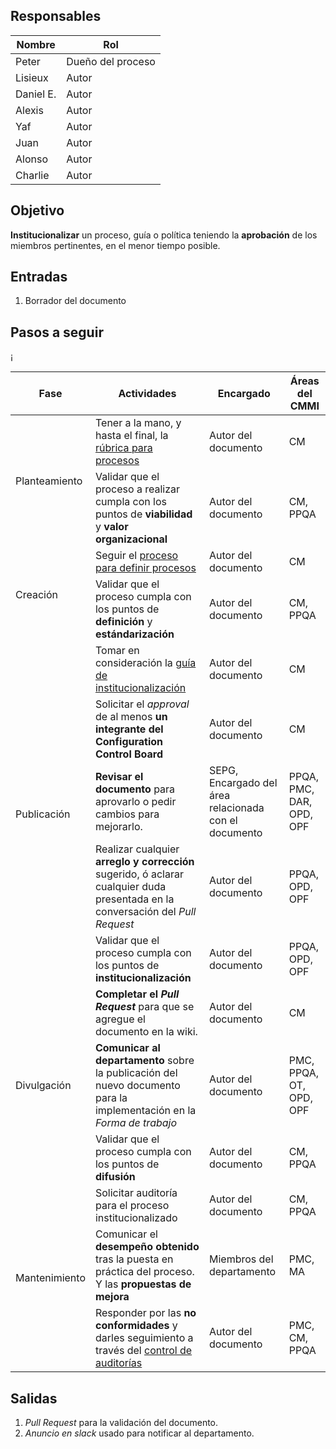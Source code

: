 ## Responsables
| Nombre  | Rol   |
|---------|-------|
| Peter   | Dueño del proceso |
| Lisieux   | Autor |
| Daniel E.  | Autor |
| Alexis   | Autor |
| Yaf   | Autor |
| Juan   | Autor |
| Alonso   | Autor |
| Charlie   | Autor |


## Objetivo
__Institucionalizar__ un proceso, guía o política teniendo la __aprobación__ de los miembros pertinentes, en el menor tiempo posible.

## Entradas
1. Borrador del documento

## Pasos a seguir
<table>
  <thead>
    <tr>
      <th>Fase</th>
      <th>Actividades</th>
      <th>Encargado</th>
      <th>Áreas del CMMI</th>
    </tr>
  </thead>
  <tbody>
    <tr>
      <td rowspan="2">Planteamiento</td>
      <td>Tener a la mano, y hasta el final, la <a href="https://docs.google.com/document/d/1KsHp4WnXDkejTbftg5n5KR3B6psNcvt8K9W1mDZjkps/edit?usp=sharing">rúbrica para procesos</a> <b><em></em></b></td>
      <td>Autor del documento</td>
      <td>CM</td>
    </tr
    <tr>
      <td>Validar que el proceso a realizar cumpla con los puntos de <b>viabilidad </b>y <b>valor organizacional </b> </td>
      <td>Autor del documento</td>
      <td>CM, PPQA</td>
    </tr>
    <tr>
      <td rowspan="2">Creación</td>
      <td>Seguir el <a href="https://github.com/novaDepto/Nova/blob/master/%5BPRO01%5D-Proceso-para-definir-un-proceso.md">proceso para definir procesos</a> <b><em></em></b></td>
      <td>Autor del documento</td>
      <td>CM</td>
    </tr
    <tr>
      <td>Validar que el proceso cumpla con los puntos de <b>definición</b> y <b>estándarización  </b> </td>
      <td>Autor del documento</td>
      <td>CM, PPQA</td>
    </tr>
    <tr>
      <td rowspan="5">Publicación</td>
      <td>Tomar en consideración la <a href="https://github.com/novaDepto/Nova/blob/master/Guía-para-institucionalizar-procesos-guías-políticas.md">guía de institucionalización</a></td>
      <td>Autor del documento</td>
      <td>CM</td>
    </tr>
    <tr>
      <td>Solicitar el <em>approval</em> de al menos<b> un integrante del Configuration Control Board<b/></td>
      <td>Autor del documento</td>
      <td>CM</td>
    </tr>
    ¡
    <tr>
      <td><b>Revisar el documento</b> para aprovarlo o pedir cambios para mejorarlo.</td>
      <td>SEPG, Encargado del área relacionada con el documento</td>
      <td>PPQA, PMC, DAR, OPD, OPF</td>
    </tr>
    <tr>
      <td>Realizar cualquier <b>arreglo y corrección</b> sugerido, ó aclarar cualquier duda presentada en la conversación del <em>Pull Request</em></td>
      <td>Autor del documento</td>
      <td>PPQA, OPD, OPF</td>
    </tr>
    <tr>
      <td>Validar que el proceso cumpla con los puntos de <b>institucionalización </b> </td>
      <td>Autor del documento</td>
      <td>PPQA, OPD, OPF</td>
    </tr>
    <tr>
      <td rowspan="3">Divulgación</td>
      <td><b>Completar el <em>Pull Request</em></b> para que se agregue el documento en la wiki.</td>
      <td>Autor del documento</td>
      <td>CM</td>
    </tr>
    <tr>
      <td><b>Comunicar al departamento</b> sobre la publicación del nuevo documento para la implementación en la <em>Forma de trabajo</em></td>
      <td>Autor del documento</td>
      <td>PMC, PPQA, OT, OPD, OPF</td>
    </tr>
    <tr>
      <td>Validar que el proceso cumpla con los puntos de <b>difusión </b> </td>
      <td>Autor del documento</td>
      <td>CM, PPQA</td>
    </tr>
    <tr>
      <td rowspan="3">Mantenimiento</td>
      <td>Solicitar auditoría para el proceso institucionalizado</td>
      <td>Autor del documento</td>
      <td>CM, PPQA</td>
    </tr>
    <tr>
    <td>Comunicar el <b>desempeño obtenido</b> tras la puesta en práctica del proceso. Y las <b>propuestas de mejora</b></td>
      <td>Miembros del departamento</td>
      <td>PMC, MA</td>
    </tr>
    <tr>
      <td>Responder por las <b>no conformidades </b>y darles seguimiento a través del <a href="https://docs.google.com/spreadsheets/d/1XoZIS9bOkvG00JPGWq24f4WuB-bdESkBypvnKAiDHEM/edit#gid=1693231540">control de auditorías </a> </td>
      <td>Autor del documento</td>
      <td>PMC, CM, PPQA</td>
    </tr>
  </tbody>
</table>

## Salidas
1. _Pull Request_ para la validación del documento.
2. _Anuncio en slack_ usado para notificar al departamento.

